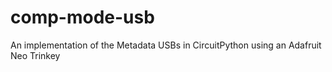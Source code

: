 # comp-mode-usb
An implementation of the Metadata USBs in CircuitPython using an Adafruit Neo Trinkey
